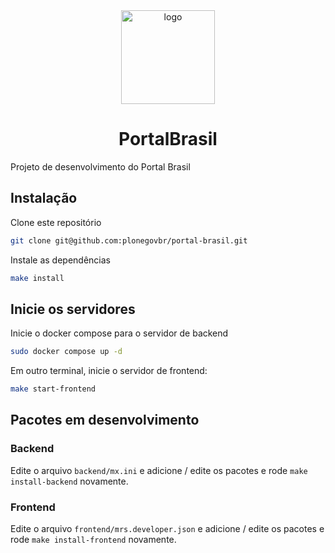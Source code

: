 <div align="center"><img alt="logo" src="https://raw.githubusercontent.com/plonegovbr/plonegovbr.portal/main/docs/logo.png" width="150" /></div>

<h1 align="center">PortalBrasil</h1>

Projeto de desenvolvimento do Portal Brasil

## Instalação

Clone este repositório

```bash
git clone git@github.com:plonegovbr/portal-brasil.git
```

Instale as dependências 

```bash
make install
```

## Inicie os servidores

Inicie o docker compose para o servidor de backend

```bash
sudo docker compose up -d
```
Em outro terminal, inicie o servidor de frontend:

```bash
make start-frontend
```

## Pacotes em desenvolvimento

### Backend

Edite o arquivo `backend/mx.ini` e adicione / edite os pacotes e rode `make install-backend` novamente.

### Frontend

Edite o arquivo `frontend/mrs.developer.json` e adicione / edite os pacotes e rode `make install-frontend` novamente.
